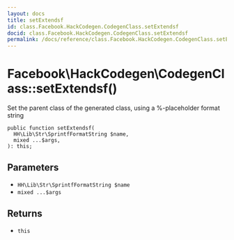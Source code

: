 ```yaml
---
layout: docs
title: setExtendsf
id: class.Facebook.HackCodegen.CodegenClass.setExtendsf
docid: class.Facebook.HackCodegen.CodegenClass.setExtendsf
permalink: /docs/reference/class.Facebook.HackCodegen.CodegenClass.setExtendsf/
---
```

# Facebook\\HackCodegen\\CodegenClass::setExtendsf()




Set the parent class of the generated class, using a %-placeholder format
string




``` Hack
public function setExtendsf(
  HH\Lib\Str\SprintfFormatString $name,
  mixed ...$args,
): this;
```




## Parameters




* ` HH\Lib\Str\SprintfFormatString $name `
* ` mixed ...$args `




## Returns




- ` this `